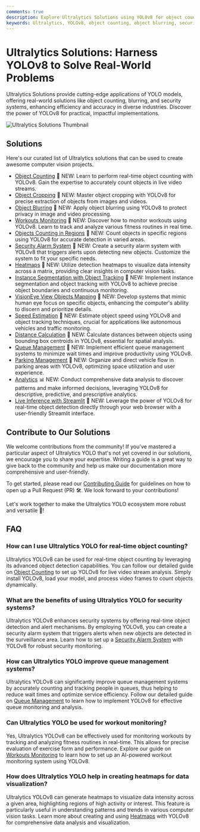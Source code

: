 ```yaml
---
comments: true
description: Explore Ultralytics Solutions using YOLOv8 for object counting, blurring, security, and more. Enhance efficiency and solve real-world problems with cutting-edge AI.
keywords: Ultralytics, YOLOv8, object counting, object blurring, security systems, AI solutions, real-time analysis, computer vision applications
---
```


# Ultralytics Solutions: Harness YOLOv8 to Solve Real-World Problems

Ultralytics Solutions provide cutting-edge applications of YOLO models, offering real-world solutions like object counting, blurring, and security systems, enhancing efficiency and accuracy in diverse industries. Discover the power of YOLOv8 for practical, impactful implementations.

![Ultralytics Solutions Thumbnail](https://github.com/ultralytics/docs/releases/download/0/ultralytics-solutions-thumbnail.avif)

## Solutions

Here's our curated list of Ultralytics solutions that can be used to create awesome computer vision projects.

- [Object Counting](../guides/object-counting.md) 🚀 NEW: Learn to perform real-time object counting with YOLOv8. Gain the expertise to accurately count objects in live video streams.
- [Object Cropping](../guides/object-cropping.md) 🚀 NEW: Master object cropping with YOLOv8 for precise extraction of objects from images and videos.
- [Object Blurring](../guides/object-blurring.md) 🚀 NEW: Apply object blurring using YOLOv8 to protect privacy in image and video processing.
- [Workouts Monitoring](../guides/workouts-monitoring.md) 🚀 NEW: Discover how to monitor workouts using YOLOv8. Learn to track and analyze various fitness routines in real time.
- [Objects Counting in Regions](../guides/region-counting.md) 🚀 NEW: Count objects in specific regions using YOLOv8 for accurate detection in varied areas.
- [Security Alarm System](../guides/security-alarm-system.md) 🚀 NEW: Create a security alarm system with YOLOv8 that triggers alerts upon detecting new objects. Customize the system to fit your specific needs.
- [Heatmaps](../guides/heatmaps.md) 🚀 NEW: Utilize detection heatmaps to visualize data intensity across a matrix, providing clear insights in computer vision tasks.
- [Instance Segmentation with Object Tracking](../guides/instance-segmentation-and-tracking.md) 🚀 NEW: Implement instance segmentation and object tracking with YOLOv8 to achieve precise object boundaries and continuous monitoring.
- [VisionEye View Objects Mapping](../guides/vision-eye.md) 🚀 NEW: Develop systems that mimic human eye focus on specific objects, enhancing the computer's ability to discern and prioritize details.
- [Speed Estimation](../guides/speed-estimation.md) 🚀 NEW: Estimate object speed using YOLOv8 and object tracking techniques, crucial for applications like autonomous vehicles and traffic monitoring.
- [Distance Calculation](../guides/distance-calculation.md) 🚀 NEW: Calculate distances between objects using bounding box centroids in YOLOv8, essential for spatial analysis.
- [Queue Management](../guides/queue-management.md) 🚀 NEW: Implement efficient queue management systems to minimize wait times and improve productivity using YOLOv8.
- [Parking Management](../guides/parking-management.md) 🚀 NEW: Organize and direct vehicle flow in parking areas with YOLOv8, optimizing space utilization and user experience.
- [Analytics](../guides/analytics.md) 📊 NEW: Conduct comprehensive data analysis to discover patterns and make informed decisions, leveraging YOLOv8 for descriptive, predictive, and prescriptive analytics.
- [Live Inference with Streamlit](../guides/streamlit-live-inference.md) 🚀 NEW: Leverage the power of YOLOv8 for real-time object detection directly through your web browser with a user-friendly Streamlit interface.

## Contribute to Our Solutions

We welcome contributions from the community! If you've mastered a particular aspect of Ultralytics YOLO that's not yet covered in our solutions, we encourage you to share your expertise. Writing a guide is a great way to give back to the community and help us make our documentation more comprehensive and user-friendly.

To get started, please read our [Contributing Guide](../help/contributing.md) for guidelines on how to open up a Pull Request (PR) 🛠️. We look forward to your contributions!

Let's work together to make the Ultralytics YOLO ecosystem more robust and versatile 🙏!

## FAQ

### How can I use Ultralytics YOLO for real-time object counting?

Ultralytics YOLOv8 can be used for real-time object counting by leveraging its advanced object detection capabilities. You can follow our detailed guide on [Object Counting](../guides/object-counting.md) to set up YOLOv8 for live video stream analysis. Simply install YOLOv8, load your model, and process video frames to count objects dynamically.

### What are the benefits of using Ultralytics YOLO for security systems?

Ultralytics YOLOv8 enhances security systems by offering real-time object detection and alert mechanisms. By employing YOLOv8, you can create a security alarm system that triggers alerts when new objects are detected in the surveillance area. Learn how to set up a [Security Alarm System](../guides/security-alarm-system.md) with YOLOv8 for robust security monitoring.

### How can Ultralytics YOLO improve queue management systems?

Ultralytics YOLOv8 can significantly improve queue management systems by accurately counting and tracking people in queues, thus helping to reduce wait times and optimize service efficiency. Follow our detailed guide on [Queue Management](../guides/queue-management.md) to learn how to implement YOLOv8 for effective queue monitoring and analysis.

### Can Ultralytics YOLO be used for workout monitoring?

Yes, Ultralytics YOLOv8 can be effectively used for monitoring workouts by tracking and analyzing fitness routines in real-time. This allows for precise evaluation of exercise form and performance. Explore our guide on [Workouts Monitoring](../guides/workouts-monitoring.md) to learn how to set up an AI-powered workout monitoring system using YOLOv8.

### How does Ultralytics YOLO help in creating heatmaps for data visualization?

Ultralytics YOLOv8 can generate heatmaps to visualize data intensity across a given area, highlighting regions of high activity or interest. This feature is particularly useful in understanding patterns and trends in various computer vision tasks. Learn more about creating and using [Heatmaps](../guides/heatmaps.md) with YOLOv8 for comprehensive data analysis and visualization.
